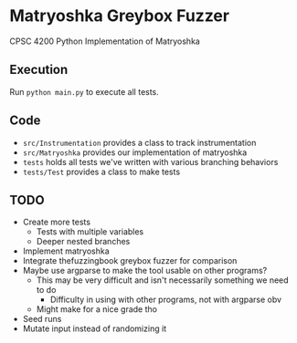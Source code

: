 # Matryoshka Greybox Fuzzer
CPSC 4200 Python Implementation of Matryoshka

## Execution
Run `python main.py` to execute all tests.

## Code
* `src/Instrumentation` provides a class to track instrumentation
* `src/Matryoshka` provides our implementation of matryoshka
* `tests` holds all tests we've written with various branching behaviors
* `tests/Test` provides a class to make tests

## TODO
* Create more tests
  * Tests with multiple variables
  * Deeper nested branches
* Implement matryoshka
* Integrate thefuzzingbook greybox fuzzer for comparison
* Maybe use argparse to make the tool usable on other programs?
  * This may be very difficult and isn't necessarily something we need to do
	* Difficulty in using with other programs, not with argparse obv
  * Might make for a nice grade tho
* Seed runs
* Mutate input instead of randomizing it
